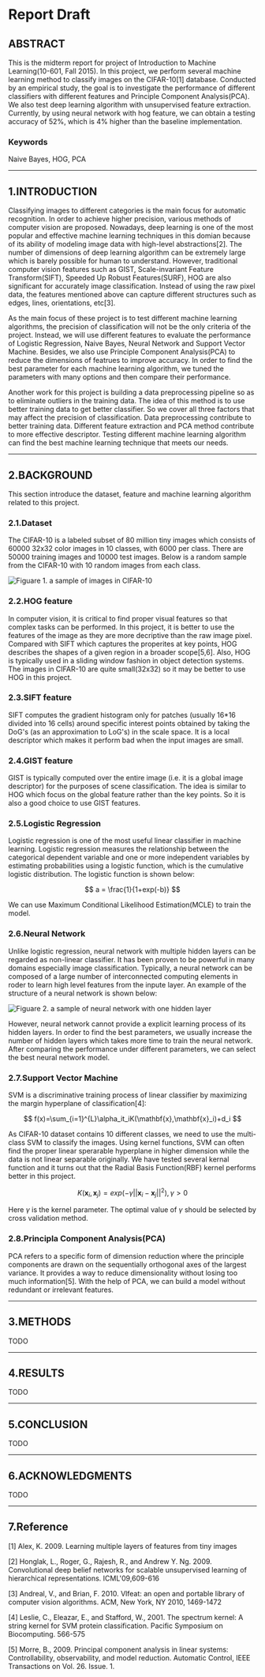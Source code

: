 # Report Draft

## ABSTRACT

This is the midterm report for project of Introduction to Machine Learning(10-601, Fall 2015). In this project, we perform several machine learning method to classify images on the CIFAR-10[1] database. Conducted by an empirical study, the goal is to investigate the performance of different classifiers with different features and Principle Component Analysis(PCA). We also test deep learning algorithm with unsupervised feature extraction. Currently, by using neural network with hog feature, we can obtain a testing accuracy of 52%, which is 4% higher than the baseline implementation.

### Keywords

Naive Bayes, HOG, PCA

---

## 1.INTRODUCTION

Classifying images to different categories is the main focus for automatic recognition. In order to achieve higher precision, various methods of computer vision are proposed. Nowadays, deep learning is one of the most popular and effective machine learning techniques in this domian because of its ability of modeling image data with high-level abstractions[2]. The number of dimensions of deep learning algorithm can be extremely large which is barely possible for human to understand. However, traditional computer vision features such as GIST, Scale-invariant Feature Transform(SIFT), Speeded Up Robust Features(SURF), HOG are also significant for accurately image classification. Instead of using the raw pixel data, the features mentioned above can capture different structures such as edges, lines, orientations, etc[3].

As the main focus of these project is to test different machine learning algorithms, the precision of classification will not be the only criteria of the project. Instead, we will use different features to evaluate the performance of Logistic Regression, Naive Bayes, Neural Network and Support Vector Machine. Besides, we also use Principle Component Analysis(PCA) to reduce the dimensions of featrues to improve accuracy. In order to find the best parameter for each machine learning algorithm, we tuned the parameters with many options and then compare their performance.

Another work for this project is building a data preprocessing pipeline so as to eliminate outliers in the training data. The idea of this method is to use better training data to get better classifier. So we cover all three factors that may affect the precision of classification. Data preprocessing contribute to better training data. Different feature extraction and PCA method contribute to more effective descriptor. Testing different machine learning algorithm can find the best machine learning technique that meets our needs.

---

## 2.BACKGROUND

This section introduce the dataset, feature and machine learning algorithm related to this project. 

### 2.1.Dataset

The CIFAR-10 is a labeled subset of 80 million tiny images which consists of 60000 32x32 color images in 10 classes, with 6000 per class. There are 50000 training images and 10000 test images. Below is a random sample from the CIFAR-10 with 10 random images from each class.

![Figuare 1. a sample of images in CIFAR-10](./image/1.jpg)

### 2.2.HOG feature

In computer vision, it is critical to find proper visual features so that complex tasks can be performed. In this project, it is better to use the features of the image as they are more decriptive than the raw image pixel. Compared with SIFT which captures the properites at key points, HOG describes the shapes of a given region in a broader scope[5,6]. Also, HOG is typically used in a sliding window fashion in object detection systems. The images in CIFAR-10 are quite small(32x32) so it may be better to use HOG in this project.

### 2.3.SIFT feature

SIFT computes the gradient histogram only for patches (usually 16*16 divided into 16 cells) around specific interest points obtained by taking the DoG's (as an approximation to LoG's) in the scale space. It is a local descriptor which makes it perform bad when the input images are small.

### 2.4.GIST feature

GIST is typically computed over the entire image (i.e. it is a global image descriptor) for the purposes of scene classification. The idea is similar to HOG which focus on the global feature rather than the key points. So it is also a good choice to use GIST features.


### 2.5.Logistic Regression

Logistic regression is one of the most useful linear classifier in machine learning. Logistic regression measures the relationship between the categorical dependent variable and one or more independent variables by estimating probabilities using a logistic function, which is the cumulative logistic distribution. The logistic function is shown below:

$$
a = \frac{1}{1+exp(-b)}
$$

We can use Maximum Conditional Likelihood Estimation(MCLE) to train the model.


### 2.6.Neural Network

Unlike logistic regression, neural network with multiple hidden layers can be regarded as non-linear classifier. It has been proven to be powerful in many domains especially image classification. Typically, a neural network can be composed of a large number of interconnected computing elements in roder to learn high level features from the inpute layer. An example of the structure of a neural network is shown below:

![Figuare 2. a sample of neural network with one hidden layer](./image/2.png)

However, neural network cannot provide a explicit learning process of its hidden layers. In order to find the best parameters, we usually increase the number of hidden layers which takes more time to train the neural network. After comparing the performance under different parameters, we can select the best neural network model.

### 2.7.Support Vector Machine

SVM is a discriminative training process of linear classifier by maximizing the margin hyperplane of classification[4]:

$$
f(x)=\sum_{i=1}^{L}\alpha_it_iK(\mathbf{x},\mathbf{x}_i)+d_i 
$$

As CIFAR-10 dataset contains 10 different classes, we need to use the multi-class SVM to classify the images. Using kernel functions, SVM can often find the proper linear sperarable hyperplane in higher dimension while the data is not linear separable originally. We have tested several kernal function and it turns out that the Radial Basis Function(RBF) kernel performs better in this project.

$$
K(\mathbf{x}_i,\mathbf{x}_j)=exp(-\gamma||\mathbf{x}_i-\mathbf{x}_j||^2),\gamma > 0
$$

Here $\gamma$ is the kernel parameter. The optimal value of $\gamma$ should be selected by cross validation method.

### 2.8.Principla Component Analysis(PCA)

PCA refers to a specific form of dimension reduction where the principle components are drawn on the sequentially orthogonal axes of the largest variance. It provides a way to reduce dimensionality without losing too much information[5]. With the help of PCA, we can build a model without redundant or irrelevant features.

---

## 3.METHODS


TODO

---


## 4.RESULTS

TODO

---

## 5.CONCLUSION

TODO

---

## 6.ACKNOWLEDGMENTS

TODO

---

## 7.Reference

[1] Alex, K. 2009. Learning multiple layers of features from tiny images

[2] Honglak, L., Roger, G., Rajesh, R., and Andrew Y. Ng. 2009. Convolutional deep belief networks for scalable unsupervised learning of hierarchical representations. ICML'09,609-616

[3] Andreal, V., and Brian, F. 2010. Vlfeat: an open and portable library of computer vision algorithms. ACM, New York, NY 2010, 1469-1472

[4] Leslie, C., Eleazar, E., and Stafford, W., 2001. The spectrum kernel: A string kernel for SVM protein classification. Pacific Symposium on Biocomputing. 566-575

[5] Morre, B., 2009. Principal component analysis in  linear systems: Controllability, observability, and model reduction. Automatic Control, IEEE Transactions on Vol. 26. Issue. 1.

